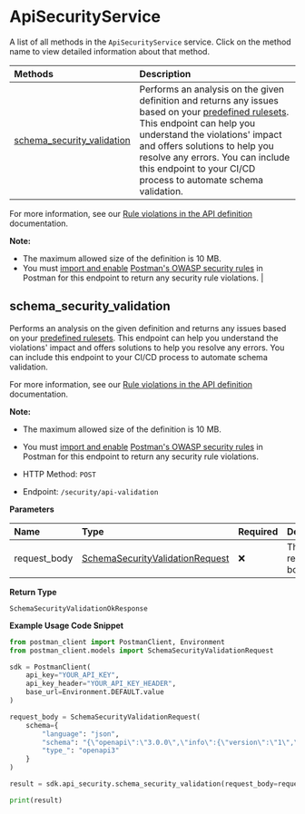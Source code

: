 # ApiSecurityService

A list of all methods in the `ApiSecurityService` service. Click on the method name to view detailed information about that method.

| Methods                                                   | Description                                                                                                                                                                                                                                                                                                                                                                                                     |
| :-------------------------------------------------------- | :-------------------------------------------------------------------------------------------------------------------------------------------------------------------------------------------------------------------------------------------------------------------------------------------------------------------------------------------------------------------------------------------------------------- |
| [schema_security_validation](#schema_security_validation) | Performs an analysis on the given definition and returns any issues based on your [predefined rulesets](https://learning.postman.com/docs/api-governance/configurable-rules/configurable-rules-overview/). This endpoint can help you understand the violations' impact and offers solutions to help you resolve any errors. You can include this endpoint to your CI/CD process to automate schema validation. |

For more information, see our [Rule violations in the API definition](https://learning.postman.com/docs/api-governance/api-definition/api-definition-warnings/) documentation.

**Note:**

- The maximum allowed size of the definition is 10 MB.
- You must [import and enable](https://learning.postman.com/docs/api-governance/configurable-rules/configuring-api-security-rules/) [Postman's OWASP security rules](https://postman.postman.co/api-governance/libraries/postman_owasp/view) in Postman for this endpoint to return any security rule violations.
  |

## schema_security_validation

Performs an analysis on the given definition and returns any issues based on your [predefined rulesets](https://learning.postman.com/docs/api-governance/configurable-rules/configurable-rules-overview/). This endpoint can help you understand the violations' impact and offers solutions to help you resolve any errors. You can include this endpoint to your CI/CD process to automate schema validation.

For more information, see our [Rule violations in the API definition](https://learning.postman.com/docs/api-governance/api-definition/api-definition-warnings/) documentation.

**Note:**

- The maximum allowed size of the definition is 10 MB.
- You must [import and enable](https://learning.postman.com/docs/api-governance/configurable-rules/configuring-api-security-rules/) [Postman's OWASP security rules](https://postman.postman.co/api-governance/libraries/postman_owasp/view) in Postman for this endpoint to return any security rule violations.

- HTTP Method: `POST`
- Endpoint: `/security/api-validation`

**Parameters**

| Name         | Type                                                                            | Required | Description       |
| :----------- | :------------------------------------------------------------------------------ | :------- | :---------------- |
| request_body | [SchemaSecurityValidationRequest](../models/SchemaSecurityValidationRequest.md) | ❌       | The request body. |

**Return Type**

`SchemaSecurityValidationOkResponse`

**Example Usage Code Snippet**

```python
from postman_client import PostmanClient, Environment
from postman_client.models import SchemaSecurityValidationRequest

sdk = PostmanClient(
    api_key="YOUR_API_KEY",
    api_key_header="YOUR_API_KEY_HEADER",
    base_url=Environment.DEFAULT.value
)

request_body = SchemaSecurityValidationRequest(
    schema={
        "language": "json",
        "schema": "{\"openapi\":\"3.0.0\",\"info\":{\"version\":\"1\",\"title\":\"temp\",\"license\":{\"name\":\"MIT\"}},\"servers\":[{\"url\":\"https://petstore.swagger.io/v1\"}],\"paths\":{\"/user\":{\"get\":{\"summary\":\"Details about a user\",\"operationId\":\"listUser\",\"tags\":[\"user\"],\"parameters\":[{\"name\":\"id\",\"in\":\"query\",\"description\":\"ID of the user\",\"required\":true,\"schema\":{\"type\":\"integer\",\"format\":\"int32\"}}],\"responses\":{\"200\":{\"description\":\"Details about a user\",\"headers\":{\"x-next\":{\"description\":\"A link to the next page of responses\",\"schema\":{\"type\":\"string\"}}},\"content\":{\"application/json\":{\"schema\":{$ref:\"#/components/schemas/User\"}}}},\"default\":{\"description\":\"unexpected error\",\"content\":{\"application/json\":{\"schema\":{$ref:\"#/components/schemas/Error\"}}}}}}}},\"components\":{\"schemas\":{\"User\":{\"type\":\"object\",\"required\":[\"id\",\"name\"],\"properties\":{\"id\":{\"type\":\"integer\",\"format\":\"int64\"},\"name\":{\"type\":\"string\"},\"tag\":{\"type\":\"string\"}}},\"Error\":{\"type\":\"object\",\"required\":[\"code\",\"message\"],\"properties\":{\"code\":{\"type\":\"integer\",\"format\":\"int32\"},\"message\":{\"type\":\"string\"}}}},\"securitySchemes\":{\"BasicAuth\":{\"type\":\"http\",\"scheme\":\"basic\"}}},\"security\":[{\"BasicAuth\":[]}]}",
        "type_": "openapi3"
    }
)

result = sdk.api_security.schema_security_validation(request_body=request_body)

print(result)
```

<!-- This file was generated by liblab | https://liblab.com/ -->
